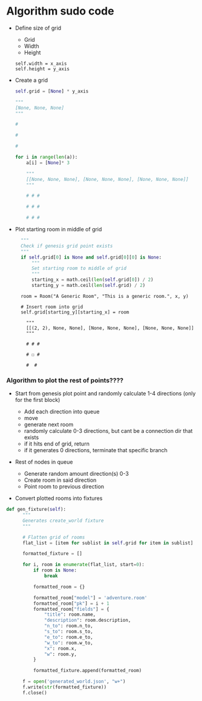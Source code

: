 # Algorithm sudo code

- Define size of grid

  - Grid
  - Width
  - Height

  ```
  self.width = x_axis
  self.height = y_axis
  ```

- Create a grid

  ```py
  self.grid = [None] * y_axis

  """
  [None, None, None]
  """

  #

  #

  #
  ```

  ```py
  for i in range(len(a)):
      a[i] = [None]* 3

      """
      [[None, None, None], [None, None, None], [None, None, None]]
      """

      # # #

      # # #

      # # #
  ```

- Plot starting room in middle of grid

  ```py
    """
    Check if genesis grid point exists
    """
    if self.grid[0] is None and self.grid[0][0] is None:
        """
        Set starting room to middle of grid
        """
        starting_x = math.ceil(len(self.grid[0]) / 2)
        starting_y = math.ceil(len(self.grid) / 2)
  ```


        room = Room("A Generic Room", "This is a generic room.", x, y)

        # Insert room into grid
        self.grid[starting_y][starting_x] = room
    ```
        """
        [[(2, 2), None, None], [None, None, None], [None, None, None]]
        """

        # # #

        # ☐ #

        #  #
    ```

### Algorithm to plot the rest of points????

- Start from genesis plot point and randomly calculate 1-4 directions (only for the first block)

  - Add each direction into queue
  - move
  - generate next room
  - randomly calculate 0-3 directions, but cant be a connection dir that exists
  - if it hits end of grid, return
  - if it generates 0 directions, terminate that specific branch

- Rest of nodes in queue
  - Generate random amount direction(s) 0-3
  - Create room in said direction
  - Point room to previous direction

* Convert plotted rooms into fixtures

```py
def gen_fixture(self):
      """
      Generates create_world fixture
      """

      # Flatten grid of rooms
      flat_list = [item for sublist in self.grid for item in sublist]

      formatted_fixture = []

      for i, room in enumerate(flat_list, start=0):
          if room is None:
              break

          formatted_room = {}

          formatted_room["model"] = 'adventure.room'
          formatted_room["pk"] = i + 1
          formatted_room["fields"] = {
              "title": room.name,
              "description": room.description,
              "n_to": room.n_to,
              "s_to": room.s_to,
              "e_to": room.e_to,
              "w_to": room.w_to,
              "x": room.x,
              "w": room.y,
          }

          formatted_fixture.append(formatted_room)

      f = open('generated_world.json', "w+")
      f.write(str(formatted_fixture))
      f.close()

```
